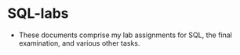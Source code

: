 # SQL-labs

- These documents comprise my lab assignments for SQL, the final examination, and various other tasks.
